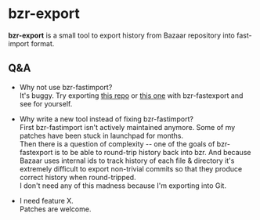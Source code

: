 bzr-export
==========

**bzr-export** is a small tool to export history from Bazaar repository into fast-import format.

Q&A
---
* Why not use bzr-fastimport?  
  It's buggy. Try exporting [this repo](https://code.launchpad.net/~a-s-usov/+junk/badCommit1) or
  [this one](https://code.launchpad.net/~a-s-usov/+junk/badCommit2) with bzr-fastexport and see for yourself.

* Why write a new tool instead of fixing bzr-fastimport?  
  First bzr-fastimport isn't actively maintained anymore. Some of my patches have been stuck 
  in launchpad for months.  
  Then there is a question of complexity -- one of the goals of bzr-fastexport is to be able to round-trip 
  history back into bzr. And because Bazaar uses internal ids to track history of each file & directory it's
  extremely difficult to export non-trivial commits so that they produce correct history when round-tripped.  
  I don't need any of this madness because I'm exporting into Git.

* I need feature X.  
  Patches are welcome.
